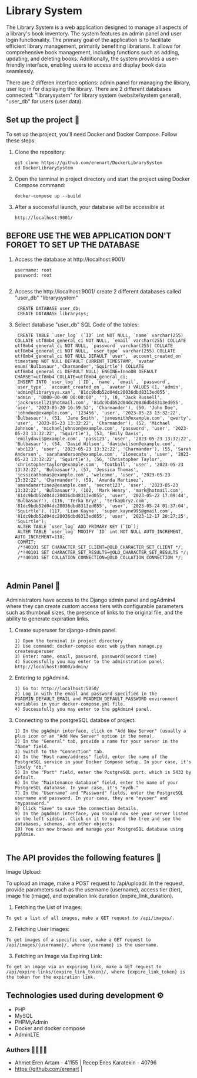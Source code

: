 # Library System

The Library System is a web application designed to manage all aspects of a library's book inventory. The system features an admin panel and user login functionality. The primary goal of the application is to facilitate efficient library management, primarily benefiting librarians. It allows for comprehensive book management, including functions such as adding, updating, and deleting books. Additionally, the system provides a user-friendly interface, enabling users to access and display book data seamlessly.

There are 2 differen interface options: admin panel for managing the library, user log in for displaying the library.
There are 2 different databases connected: "librarysystem" for library system (website/system general), "user_db" for users (user data).



## Set up the project 🔋

To set up the project, you'll need Docker and Docker Compose. Follow these steps:

1. Clone the repository:

   ```
   git clone https://github.com/erenart/DockerLibrarySystem
   cd DockerLibrarySystem

2. Open the terminal in project directory and start the project using Docker Compose command:

    ```
    docker-compose up --build

3. After a successful launch, your database will be accessible at

    ```
    http://localhost:9001/
    
## BEFORE USE THE WEB APPLICATION DON'T FORGET TO SET UP THE DATABASE


1. Access the database at http://localhost:9001/

    ```
    username: root
    password: root


2. Access the http://localhost:9001/
    create 2 different databases called "user_db" "librarysystem"
   ```
    CREATE DATABASE user_db;
    CREATE DATABASE librarysys;

3. Select database "user_db"
   SQL Code of the tables:
   ```
    CREATE TABLE `user_log` (`ID` int NOT NULL, `name` varchar(255) COLLATE utf8mb4_general_ci NOT NULL, `email` varchar(255) COLLATE utf8mb4_general_ci NOT NULL, `password` varchar(255) COLLATE utf8mb4_general_ci NOT NULL, `user_type` varchar(255) COLLATE utf8mb4_general_ci NOT NULL DEFAULT 'user', `account_created_on` timestamp NOT NULL DEFAULT CURRENT_TIMESTAMP, `avatar` enum('Bulbasaur','Charmander','Squirtle') COLLATE utf8mb4_general_ci DEFAULT NULL) ENGINE=InnoDB DEFAULT CHARSET=utf8mb4 COLLATE=utf8mb4_general_ci;
    INSERT INTO `user_log` (`ID`, `name`, `email`, `password`, `user_type`, `account_created_on`, `avatar`) VALUES (1, 'admin', 'admin@librarysys.xan', '81dc9bdb52d04dc20036dbd8313ed055', 'admin', '0000-00-00 00:00:00', ''), (8, 'Jack Russell', 'jackrussell21@hotmail.com', '81dc9bdb52d04dc20036dbd8313ed055', 'user', '2023-05-20 16:59:52', 'Charmander'), (50, 'John Doe', 'johndoe@example.com', '123456', 'user', '2023-05-23 13:32:22', 'Bulbasaur'), (51, 'Jane Smith', 'janesmith@example.com', 'qwerty', 'user', '2023-05-23 13:32:22', 'Charmander'), (52, 'Michael Johnson', 'michaeljohnson@example.com', 'password', 'user', '2023-05-23 13:32:22', 'Squirtle'), (53, 'Emily Davis', 'emilydavis@example.com', 'pass123', 'user', '2023-05-23 13:32:22', 'Bulbasaur'), (54, 'David Wilson', 'davidwilson@example.com', 'abc123', 'user', '2023-05-23 13:32:22', 'Charmander'), (55, 'Sarah Anderson', 'sarahanderson@example.com', 'ilovecats', 'user', '2023-05-23 13:32:22', 'Squirtle'), (56, 'Christopher Taylor', 'christophertaylor@example.com', 'football', 'user', '2023-05-23 13:32:22', 'Bulbasaur'), (57, 'Jessica Thomas', 'jessicathomas@example.com', 'welcome', 'user', '2023-05-23 13:32:22', 'Charmander'), (59, 'Amanda Martinez', 'amandamartinez@example.com', 'secret123', 'user', '2023-05-23 13:32:22', 'Bulbasaur'), (102, 'Mark Henry', 'mark@hotmail.com', '81dc9bdb52d04dc20036dbd8313ed055', 'user', '2023-05-22 17:09:44', 'Bulbasaur'), (116, 'Terka Bryz', 'terka@bryz.com', '81dc9bdb52d04dc20036dbd8313ed055', 'user', '2023-05-24 01:37:04', 'Squirtle'), (117, 'Liam Kayne', 'super.kayne995@gmail.com', '81dc9bdb52d04dc20036dbd8313ed055', 'user', '2023-12-17 20:27:25', 'Squirtle');
    ALTER TABLE `user_log` ADD PRIMARY KEY (`ID`);
    ALTER TABLE `user_log` MODIFY `ID` int NOT NULL AUTO_INCREMENT, AUTO_INCREMENT=118;
    COMMIT;
    /*!40101 SET CHARACTER_SET_CLIENT=@OLD_CHARACTER_SET_CLIENT */;
    /*!40101 SET CHARACTER_SET_RESULTS=@OLD_CHARACTER_SET_RESULTS */;
    /*!40101 SET COLLATION_CONNECTION=@OLD_COLLATION_CONNECTION */;

   

## Admin Panel 📑

Administrators have access to the Django admin panel and pgAdmin4 where they can create custom access tiers with configurable parameters such as thumbnail sizes, the presence of links to the original file, and the ability to generate expiration links.


1. Create superuser for django-admin panel.

    ```
    1) Open the terminal in project directory
    2) Use command: docker-compose exec web python manage.py createsuperuser
    3) Enter: name, email, password, password(second time)
    4) Successfully you may enter to the adminstration panel: http://localhost:8000/admin/

2. Entering to pgAdmin4.

    ```
    1) Go to: http://localhost:5050/
    2) Log in with the email and password specified in the PGADMIN_DEFAULT_EMAIL and PGADMIN_DEFAULT_PASSWORD environment variables in your docker-compose.yml file.
    4) Successfully you may enter to the pgAdmin4 panel.

3. Connecting to the postgreSQL databse of project.
    
    ```
    1) In the pgAdmin interface, click on "Add New Server" (usually a plus icon or an "Add New Server" option in the menu).
    2) In the "General" tab, provide a name for your server in the "Name" field.
    3) Switch to the "Connection" tab.
    4) In the "Host name/address" field, enter the name of the PostgreSQL service in your Docker Compose setup. In your case, it's likely "db."
    5) In the "Port" field, enter the PostgreSQL port, which is 5432 by default.
    6) In the "Maintenance database" field, enter the name of your PostgreSQL database. In your case, it's "mydb."
    7) In the "Username" and "Password" fields, enter the PostgreSQL username and password. In your case, they are "myuser" and "mypassword."
    8) Click "Save" to save the connection details.
    9) In the pgAdmin interface, you should now see your server listed in the left sidebar. Click on it to expand the tree and see the databases, schemas, and other objects.
    10) You can now browse and manage your PostgreSQL database using pgAdmin.


## The API provides the following features 🎇

Image Upload:

To upload an image, make a POST request to /api/upload/. In the request, provide parameters such as the username (username), access tier (tier), image file (image), and expiration link duration (expire_link_duration).

1) Fetching the List of Images:

```
To get a list of all images, make a GET request to /api/images/.
```
2) Fetching User Images:

```
To get images of a specific user, make a GET request to /api/images/{username}/, where {username} is the username.
```
3) Fetching an Image via Expiring Link:

```
To get an image via an expiring link, make a GET request to /api/expire-links/{expire_link_token}/, where {expire_link_token} is the token for the expiration link.
```



## Technologies used during development ⚙

- PHP
- MySQL
- PHPMyAdmin
- Docker and docker compose
- AdminLTE

### **Authors 👨‍💻👨‍💻**

- Ahmet Eren Artam - 41155                                 | Recep Enes Karatekin - 40796
- https://github.com/erenart                               |
